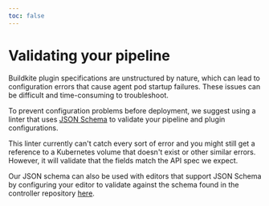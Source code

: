 ```yaml
---
toc: false
---
```


# Validating your pipeline

Buildkite plugin specifications are unstructured by nature, which can lead to configuration errors that cause agent pod startup failures. These issues can be difficult and time-consuming to troubleshoot.

To prevent configuration problems before deployment, we suggest using a linter that uses [JSON Schema](https://json-schema.org/) to validate your pipeline and plugin configurations.

This linter currently can't catch every sort of error and you might still get a reference to a Kubernetes volume that doesn't exist or other similar errors. However, it will validate that the fields match the API spec we expect.

Our JSON schema can also be used with editors that support JSON Schema by configuring your editor to validate against the schema found in the controller repository [here](https://github.com/buildkite/agent-stack-k8s/blob/main/cmd/linter/schema.json).
